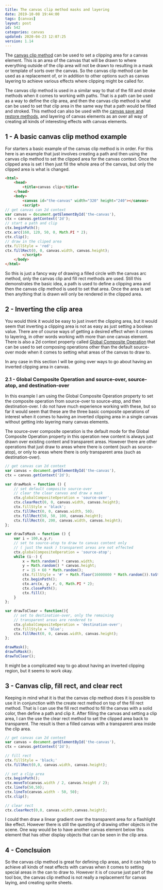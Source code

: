 ```yaml
---
title: The canvas clip method masks and layering
date: 2019-10-08 19:44:00
tags: [canvas]
layout: post
id: 542
categories: canvas
updated: 2020-04-23 12:07:25
version: 1.14
---
```


The [canvas clip method](https://developer.mozilla.org/en-US/docs/Web/API/CanvasRenderingContext2D/clip) can be used to set a clipping area for a canvas element. This is an area of the canvas that will be drawn to where everything outside of the clip area will not be drawn to resulting in a mask or template of sorts over the canvas. So the canvas clip method can be used as a replacement of, or in addition to other options such as canvas layering to achieve various effects where clipping might be called for.

The canvas clip method is used in a similar way to that of the fill and stroke methods when it comes to working with paths. That is a path can be used as a way to define the clip area, and then the canvas clip method is what can be used to set that clip area in the same way that a path would be filled and stroked. This method can also be used with the [canvas save and restore methods](/2019/08/14/canvas-save/), and layering of canvas elements as an over all way of creating all kinds of interesting effects with canvas elements.

<!-- more -->

## 1 - A basic canvas clip method example

For starters a basic example of the canvas clip method is in order. For this here is an example that just involves creating a path and then using the canvas clip method to set the clipped area for the canvas context. Once the clipped area is set I then just fill the whole area of the canvas, but only the clipped area is what is changed.

```html
<html>
    <head>
        <title>canvas clip</title>
    </head>
    <body>
        <canvas id="the-canvas" width="320" height="240"></canvas>
        <script>
// get canvas can 2d context
var canvas = document.getElementById('the-canvas'),
ctx = canvas.getContext('2d');
// start a path and clip
ctx.beginPath();
ctx.arc(160, 120, 50, 0, Math.PI * 2);
ctx.clip();
// draw in the cliped area
ctx.fillStyle = 'red';
ctx.fillRect(0, 0, canvas.width, canvas.height);
        </script>
    </body>
</html>
```

So this is just a fancy way of drawing a filled circle with the canvas arc method, only the canvas clip and fill rect methods are used. Still this demonstrates the basic idea, a path is used to define a clipping area and then the canvas clip method is used to set that area. Once the area is set then anything that is drawn will only be rendered in the clipped area.

## 2 - Inverting the clip area

You would think it would be easy to just invert the clipping area, but it would seem that inverting a clipping area is not as easy as just setting a boolean value. There are of course ways of getting a desired effect when it comes to layering, in other words working with more than one canvas element. There is also a 2d context property called [Global Composite Operation](https://developer.mozilla.org/en-US/docs/Web/API/CanvasRenderingContext2D/globalCompositeOperation) that can be used to set composing operations other than the default source-over mode when it comes to setting what areas of the canvas to draw to.

In any case in this section I will be going over ways to go about having an inverted clipping area in canvas.

### 2.1 - Global Composite Operation and source-over, source-atop, and destination-over

In this example I am using the Global Composite Operation property to set the composite operation from source-over to source-atop, and then destination-over. I do not have much experience working with these, but so far it would seem that these are the three basic composite operations of interest when it comes to having an inverted clipping area in a single canvas without getting into layering many canvas elements.

The source-over composite operation is the default mode for the Global Composite Operation property in this operation new content is always just drawn over existing content and transparent areas. However there are other operations that just draw to areas where there is content (such as source-atop), or only to areas where there is only transparent area (such as destination-over).

```js
// get canvas can 2d context
var canvas = document.getElementById('the-canvas'),
ctx = canvas.getContext('2d');
 
var drawMask = function () {
    // set default composite source-over 
    // clear the clear canvas and draw a mask
    ctx.globalCompositeOperation = 'source-over';
    ctx.clearRect(0, 0, canvas.width, canvas.height);
    ctx.fillStyle = 'black';
    ctx.fillRect(0, 0, canvas.width, 50);
    ctx.fillRect(50, 50, 100, canvas.height);
    ctx.fillRect(0, 200, canvas.width, canvas.height);
};
 
var drawToMask = function () {
    var i = 100,x,y,r;
    // set to source-atop to draw to canvas content only
    // ( just the mask ) transparent areas are not effected
    ctx.globalCompositeOperation = 'source-atop';
    while (i--) {
        x = Math.random() * canvas.width;
        y = Math.random() * canvas.height;
        r = 15 + 60 * Math.random();
        ctx.fillStyle = '#' + Math.floor(16000000 * Math.random()).toString(16);
        ctx.beginPath();
        ctx.arc(x, y, r, 0, Math.PI * 2);
        ctx.closePath();
        ctx.fill();
    }
};
 
var drawToClear = function(){
    // set to destination-over, only the remaining 
    // transparent areas are rendered to
    ctx.globalCompositeOperation = 'destination-over';
    ctx.fillStyle = 'blue';
    ctx.fillRect(0, 0, canvas.width, canvas.height);
};
 
drawMask();
drawToMask();
drawToClear();
```

It might be a complicated way to go about having an inverted clipping region, but it seems to work okay.

## 3 - Canvas clip, fill rect, and clear rect

Keeping in mind what it is that the canvas clip method does it is possible to use it in conjunction with the create rect method on top of the fill rect method. That is I can use the fill rect method to fill the canvas with a solid color, then define a path and clip it. After filling the canvas and setting a clip area, I can the use the clear rect method to set the clipped area back to transparent. The result is then a filled canvas with a transparent area inside the clip area.

```js
// get canvas can 2d context
var canvas = document.getElementById('the-canvas'),
ctx = canvas.getContext('2d');
 
// fill rect
ctx.fillStyle = 'black;'
ctx.fillRect(0,0, canvas.width, canvas.height);
 
// set a clip area
ctx.beginPath();
ctx.moveTo(canvas.width / 2, canvas.height / 2);
ctx.lineTo(50,50);
ctx.lineTo(canvas.width - 50, 50);
ctx.clip();
 
// clear rect
ctx.clearRect(0,0, canvas.width,canvas.height);
```

I could then draw a linear gradient over the transparent area for a flashlight like effect. However there is still the questing of drawing other objects in the scene. One way would be to have another canvas element below this element that has other display objects that can be seen in the clip area.

## 4 - Conclsuion

So the canvas clip method is great for defining clip areas, and it can help to achieve all kinds of neat effects with canvas when it comes to setting special areas in the can to draw to. However it is of course  just part of the tool box, the canvas clip method is not really a replacement for canvas laying, and creating sprite sheets.